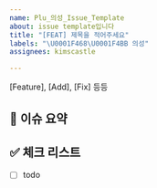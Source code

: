 ```yaml
---
name: Plu_의성_Issue_Template
about: issue template입니다
title: "[FEAT] 제목을 적어주세요"
labels: "\U0001F468‍\U0001F4BB 의성"
assignees: kimscastle

---
```


[Feature], [Add], [Fix] 등등

## 🍎 이슈 요약


## ✅ 체크 리스트

- [ ] todo
